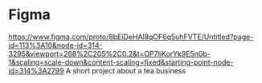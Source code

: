 # Figma
https://www.figma.com/proto/8bEiDeHAl8qOF6q5uhFVTE/Untitled?page-id=113%3A10&node-id=314-3295&viewport=268%2C205%2C0.2&t=OP7IiKorYk9E5n0b-1&scaling=scale-down&content-scaling=fixed&starting-point-node-id=314%3A2799
A short project about a tea business
